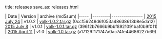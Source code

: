 title: releases
save_as: releases.html

| Date | Version | archive (md5sum)
|-----_|---------|----------------
| [2015 July 24](http://libvolk.org/maintenance-release-v102.html) | v1.0.2 | [volk-1.0.2.tar.gz](http://libvolk.org/releases/volk-1.0.2.tar.gz) \(0ccf56248d61053a48638613b8e5da12\)
| [2015 July 8](http://libvolk.org/maintenance-release-v101.html) | v1.0.1 | [volk-1.0.1.tar.gz](http://libvolk.org/releases/volk-1.0.1.tar.gz) \(39612b7666b9bbf8921091baf0b9f011\)
| [2015 April 11](http://libvolk.org/initial-release.html) | v1.0 | [volk-1.0.tar.gz](http://libvolk.org/releases/volk-1.0.tar.gz) \(a17129f171747a0ac74fe44686227b69\)
